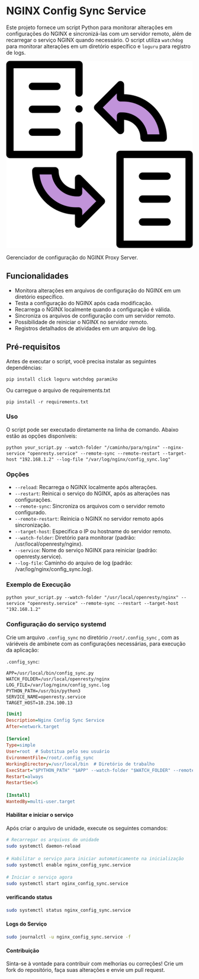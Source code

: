 # NGINX Config Sync Service

Este projeto fornece um script Python para monitorar alterações em configurações do NGINX e sincronizá-las com um servidor remoto, além de recarregar o serviço NGINX quando necessário. O script utiliza `watchdog` para monitorar alterações em um diretório específico e `loguru` para registro de logs.

![Capa](./assets/data-synchronization.png)

Gerenciador de configuração do NGINX Proxy Server.

## Funcionalidades

- Monitora alterações em arquivos de configuração do NGINX em um diretório específico.
- Testa a configuração do NGINX após cada modificação.
- Recarrega o NGINX localmente quando a configuração é válida.
- Sincroniza os arquivos de configuração com um servidor remoto.
- Possibilidade de reiniciar o NGINX no servidor remoto.
- Registros detalhados de atividades em um arquivo de log.

## Pré-requisitos

Antes de executar o script, você precisa instalar as seguintes dependências:

```shell
pip install click loguru watchdog paramiko
```

Ou carregue o arquivo de requirements.txt

```shell
pip install -r requirements.txt
```

### Uso

O script pode ser executado diretamente na linha de comando. Abaixo estão as opções disponíveis:

```shell
python your_script.py --watch-folder "/caminho/para/nginx" --nginx-service "openresty.service" --remote-sync --remote-restart --target-host "192.168.1.2" --log-file "/var/log/nginx/config_sync.log"
```

### Opções

- ```--reload```: Recarrega o NGINX localmente após alterações.
- `--restart`: Reinicai o serviço do NGINX, após as alterações nas configurações. 
- ```--remote-sync```: Sincroniza os arquivos com o servidor remoto configurado.
- ```--remote-restart```: Reinicia o NGINX no servidor remoto após sincronização.
- ```--target-host```: Especifica o IP ou hostname do servidor remoto.
- ```--watch-folder```: Diretório para monitorar (padrão: /usr/local/openresty/nginx).
- ```--service```: Nome do serviço NGINX para reiniciar (padrão: openresty.service).
- ```--log-file```: Caminho do arquivo de log (padrão: /var/log/nginx/config_sync.log).

### Exemplo  de Execução

```shell
python your_script.py --watch-folder "/usr/local/openresty/nginx" --service "openresty.service" --remote-sync --restart --target-host "192.168.1.2"
```

### Configuração do serviço systemd

Crie um arquivo `.config_sync`  no diretório `/root/.config_sync` , com as váriéveis de ambinete com as configurações necessárias, para execução da aplicação:

```.config_sync```:

```shell
APP=/usr/local/bin/config_sync.py
WATCH_FOLDER=/usr/local/openresty/nginx
LOG_FILE=/var/log/nginx/config_sync.log
PYTHON_PATH=/usr/bin/python3
SERVICE_NAME=openresty.service
TARGET_HOST=10.234.100.13
```



```ini
[Unit]
Description=Nginx Config Sync Service
After=network.target

[Service]
Type=simple
User=root  # Substitua pelo seu usuário
EvironmentFile=/root/.config_sync
WorkingDirectory=/usr/local/bin  # Diretório de trabalho
ExecStart="$PYTHON_PATH" "$APP" --watch-folder "$WATCH_FOLDER" --remote-sync --target-host "$TARGET_HOST" --service "$SERVICE_NAME --log-file "$LOG_FILE"
Restart=always
RestartSec=5

[Install]
WantedBy=multi-user.target
```



#### Habilitar e iniciar o serviço

Após criar o arquivo de unidade, execute os seguintes comandos:

```bash
# Recarregar os arquivos de unidade
sudo systemctl daemon-reload

# Habilitar o serviço para iniciar automaticamente na inicialização
sudo systemctl enable nginx_config_sync.service

# Iniciar o serviço agora
sudo systemctl start nginx_config_sync.service
```

#### verificando status

```bash
sudo systemctl status nginx_config_sync.service
```

#### **Logs do Serviço**

```bash
sudo journalctl -u nginx_config_sync.service -f
```

#### **Contribuição**

Sinta-se à vontade para contribuir com melhorias ou correções! Crie um fork do repositório, faça suas alterações e envie um pull request.

